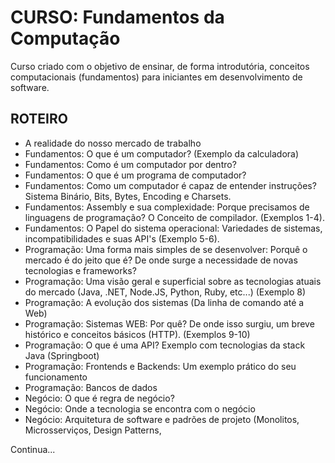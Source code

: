 # CURSO: Fundamentos da Computação

Curso criado com o objetivo de ensinar, de forma introdutória, conceitos computacionais (fundamentos) para iniciantes em desenvolvimento de software.

## ROTEIRO

- A realidade do nosso mercado de trabalho
- Fundamentos: O que é um computador? (Exemplo da calculadora)
- Fundamentos: Como é um computador por dentro?
- Fundamentos: O que é um programa de computador?
- Fundamentos: Como um computador é capaz de entender instruções? Sistema Binário, Bits, Bytes, Encoding e Charsets. 
- Fundamentos: Assembly e sua complexidade: Porque precisamos de linguagens de programação? O Conceito de compilador. (Exemplos 1-4).
- Fundamentos: O Papel do sistema operacional: Variedades de sistemas, incompatibilidades e suas API's (Exemplo 5-6).
- Programação: Uma forma mais simples de se desenvolver: Porquê o mercado é do jeito que é? De onde surge a necessidade de novas tecnologias e frameworks?
- Programação: Uma visão geral e superficial sobre as tecnologias atuais do mercado (Java, .NET, Node.JS, Python, Ruby, etc...) (Exemplo 8)
- Programação: A evolução dos sistemas (Da linha de comando até a Web)
- Programação: Sistemas WEB: Por quê? De onde isso surgiu, um breve histórico e conceitos básicos (HTTP). (Exemplos 9-10)
- Programação: O que é uma API? Exemplo com tecnologias da stack Java (Springboot)
- Programação: Frontends e Backends: Um exemplo prático do seu funcionamento
- Programação: Bancos de dados
- Negócio: O que é regra de negócio?
- Negócio: Onde a tecnologia se encontra com o negócio
- Negócio: Arquitetura de software e padrões de projeto (Monolitos, Microsserviços, Design Patterns, 

Continua...